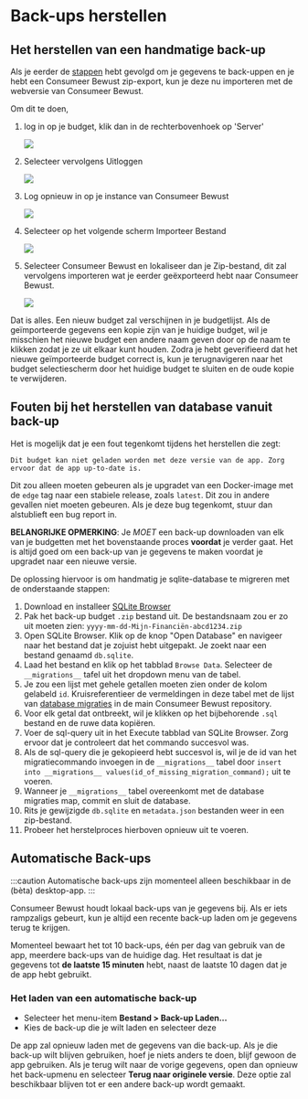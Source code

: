 # Back-ups herstellen

## Het herstellen van een handmatige back-up

Als je eerder de [stappen](./backup.md) hebt gevolgd om je gegevens te back-uppen en je hebt een Consumeer Bewust zip-export, kun je deze nu importeren met de webversie van Consumeer Bewust.

Om dit te doen,

1. log in op je budget, klik dan in de rechterbovenhoek op 'Server'

   ![](/img/restore/actual-config-7.png)

2. Selecteer vervolgens Uitloggen

   ![](/img/restore/actual-config-8.png)

3. Log opnieuw in op je instance van Consumeer Bewust

   ![](/img/restore/actual-config-9.png)

4. Selecteer op het volgende scherm Importeer Bestand

   ![](/img/migrating/actual-import-1.png)

5. Selecteer Consumeer Bewust en lokaliseer dan je Zip-bestand, dit zal vervolgens importeren wat je eerder geëxporteerd hebt naar Consumeer Bewust.

   ![](/img/migrating/actual-import-2.png)

Dat is alles. Een nieuw budget zal verschijnen in je budgetlijst. Als de geïmporteerde gegevens een kopie zijn van je huidige budget, wil je misschien het nieuwe budget een andere naam geven door op de naam te klikken zodat je ze uit elkaar kunt houden. Zodra je hebt geverifieerd dat het nieuwe geïmporteerde budget correct is, kun je terugnavigeren naar het budget selectiescherm door het huidige budget te sluiten en de oude kopie te verwijderen.

## Fouten bij het herstellen van database vanuit back-up
Het is mogelijk dat je een fout tegenkomt tijdens het herstellen die zegt:

`Dit budget kan niet geladen worden met deze versie van de app. Zorg ervoor dat de app up-to-date is.`

Dit zou alleen moeten gebeuren als je upgradet van een Docker-image met de `edge` tag naar een stabiele release, zoals `latest`. Dit zou in andere gevallen niet moeten gebeuren. Als je deze bug tegenkomt, stuur dan alstublieft een bug report in.

**BELANGRIJKE OPMERKING**: Je *MOET* een back-up downloaden van elk van je budgetten met het bovenstaande proces **voordat** je verder gaat. Het is altijd goed om een back-up van je gegevens te maken voordat je upgradet naar een nieuwe versie.

De oplossing hiervoor is om handmatig je sqlite-database te migreren met de onderstaande stappen:

1. Download en installeer [SQLite Browser](https://sqlitebrowser.org/)
2. Pak het back-up budget `.zip` bestand uit. De bestandsnaam zou er zo uit moeten zien: `yyyy-mm-dd-Mijn-Financiën-abcd1234.zip`
3. Open SQLite Browser. Klik op de knop "Open Database" en navigeer naar het bestand dat je zojuist hebt uitgepakt. Je zoekt naar een bestand genaamd `db.sqlite`.
4. Laad het bestand en klik op het tabblad `Browse Data`. Selecteer de `__migrations__` tafel uit het dropdown menu van de tabel.
5. Je zou een lijst met gehele getallen moeten zien onder de kolom gelabeld `id`. Kruisreferentieer de vermeldingen in deze tabel met de lijst van [database migraties](https://github.com/actualbudget/actual/tree/master/packages/loot-core/migrations) in de main Consumeer Bewust repository.
6. Voor elk getal dat ontbreekt, wil je klikken op het bijbehorende `.sql` bestand en de ruwe data kopiëren.
7. Voer de sql-query uit in het Execute tabblad van SQLite Browser. Zorg ervoor dat je controleert dat het commando succesvol was.
8. Als de sql-query die je gekopieerd hebt succesvol is, wil je de id van het migratiecommando invoegen in de `__migrations__` tabel door `insert into __migrations__ values(id_of_missing_migration_command);` uit te voeren.
9. Wanneer je `__migrations__` tabel overeenkomt met de database migraties map, commit en sluit de database.
10. Rits je gewijzigde `db.sqlite` en `metadata.json` bestanden weer in een zip-bestand.
11. Probeer het herstelproces hierboven opnieuw uit te voeren.

## Automatische Back-ups

:::caution
Automatische back-ups zijn momenteel alleen beschikbaar in de (bèta) desktop-app.
:::

Consumeer Bewust houdt lokaal back-ups van je gegevens bij. Als er iets rampzaligs gebeurt, kun je altijd een recente back-up laden om je gegevens terug te krijgen.

Momenteel bewaart het tot 10 back-ups, één per dag van gebruik van de app, meerdere back-ups van de huidige dag. Het resultaat is dat je gegevens tot **de laatste 15 minuten** hebt, naast de laatste 10 dagen dat je de app hebt gebruikt.

### Het laden van een automatische back-up

- Selecteer het menu-item **Bestand > Back-up Laden...**
- Kies de back-up die je wilt laden en selecteer deze

De app zal opnieuw laden met de gegevens van die back-up. Als je die back-up wilt blijven gebruiken, hoef je niets anders te doen, blijf gewoon de app gebruiken. Als je terug wilt naar de vorige gegevens, open dan opnieuw het back-upmenu en selecteer **Terug naar originele versie**. Deze optie zal beschikbaar blijven tot er een andere back-up wordt gemaakt.
